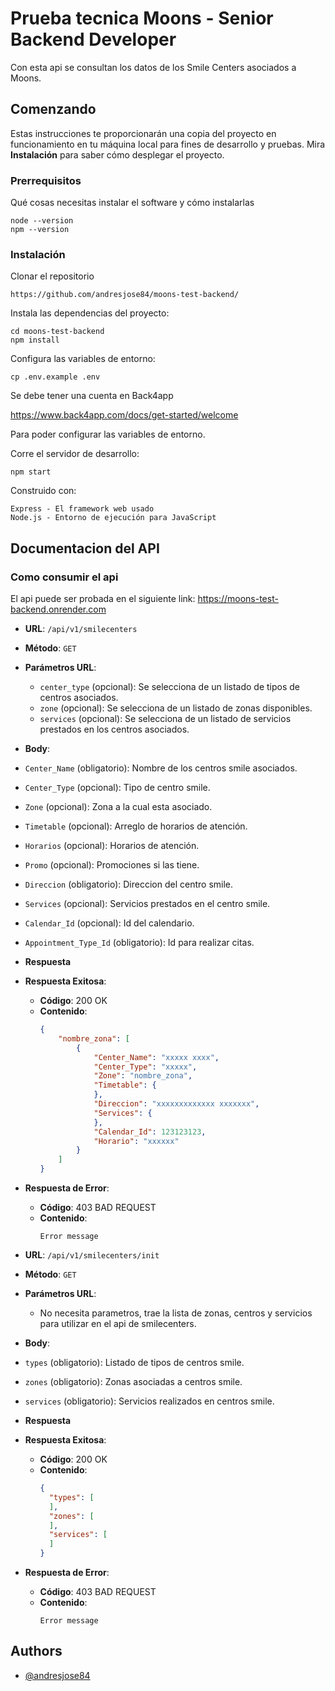 
# Prueba tecnica Moons - Senior Backend Developer

Con esta api se consultan los datos de los Smile Centers asociados a Moons.

## Comenzando

Estas instrucciones te proporcionarán una copia del proyecto en funcionamiento en tu máquina local para fines de desarrollo y pruebas. Mira **Instalación** para saber cómo desplegar el proyecto.

### Prerrequisitos

Qué cosas necesitas instalar el software y cómo instalarlas

```
node --version
npm --version
```

### Instalación

Clonar el repositorio
```
https://github.com/andresjose84/moons-test-backend/
```

Instala las dependencias del proyecto:
```
cd moons-test-backend
npm install
```

Configura las variables de entorno:
```
cp .env.example .env
```

Se debe tener una cuenta en Back4app 

https://www.back4app.com/docs/get-started/welcome

Para poder configurar las variables de entorno.

Corre el servidor de desarrollo:
```
npm start
```

Construido con:

    Express - El framework web usado
    Node.js - Entorno de ejecución para JavaScript

## Documentacion del API

### Como consumir el api

El api puede ser probada en el siguiente link:
https://moons-test-backend.onrender.com

- **URL**: `/api/v1/smilecenters`
- **Método**: `GET`

- **Parámetros URL**:
  - `center_type` (opcional): Se selecciona de un listado de tipos de centros asociados.
  - `zone` (opcional): Se selecciona de un listado de zonas disponibles.
  - `services` (opcional): Se selecciona de un listado de servicios prestados en los centros asociados.

- **Body**:
 - `Center_Name` (obligatorio): Nombre de los centros smile asociados.
 - `Center_Type` (opcional): Tipo de centro smile.
 - `Zone` (opcional): Zona a la cual esta asociado.
 - `Timetable` (opcional): Arreglo de horarios de atención.
 - `Horarios` (opcional): Horarios de atención.
 - `Promo` (opcional): Promociones si las tiene.
 - `Direccion` (obligatorio): Direccion del centro smile.
 - `Services` (opcional): Servicios prestados en el centro smile.
 - `Calendar_Id` (opcional): Id del calendario.
 - `Appointment_Type_Id` (obligatorio): Id para realizar citas.

- **Respuesta**

- **Respuesta Exitosa**:
  - **Código**: 200 OK
  - **Contenido**:
    ```json
    {
        "nombre_zona": [
            {
                "Center_Name": "xxxxx xxxx",
                "Center_Type": "xxxxx",
                "Zone": "nombre_zona",
                "Timetable": {
                },
                "Direccion": "xxxxxxxxxxxxx xxxxxxx",
                "Services": {
                },
                "Calendar_Id": 123123123,
                "Horario": "xxxxxx"
            }
        ]
    }
    ```

- **Respuesta de Error**:
  - **Código**: 403 BAD REQUEST
  - **Contenido**:
    ```string
    Error message
    ```

- **URL**: `/api/v1/smilecenters/init`
- **Método**: `GET`

- **Parámetros URL**:
  - No necesita parametros, trae la lista de zonas, centros y servicios para utilizar en el api de smilecenters.

- **Body**:
 - `types` (obligatorio): Listado de tipos de centros smile.
 - `zones` (obligatorio): Zonas asociadas a centros smile.
 - `services` (obligatorio): Servicios realizados en centros smile.

- **Respuesta**

- **Respuesta Exitosa**:
  - **Código**: 200 OK
  - **Contenido**:
    ```json
    {
      "types": [
      ],
      "zones": [
      ],
      "services": [
      ]
    }
    ```

- **Respuesta de Error**:
  - **Código**: 403 BAD REQUEST
  - **Contenido**:
    ```string
    Error message
    ```


## Authors

- [@andresjose84](https://github.com/andresjose84)

